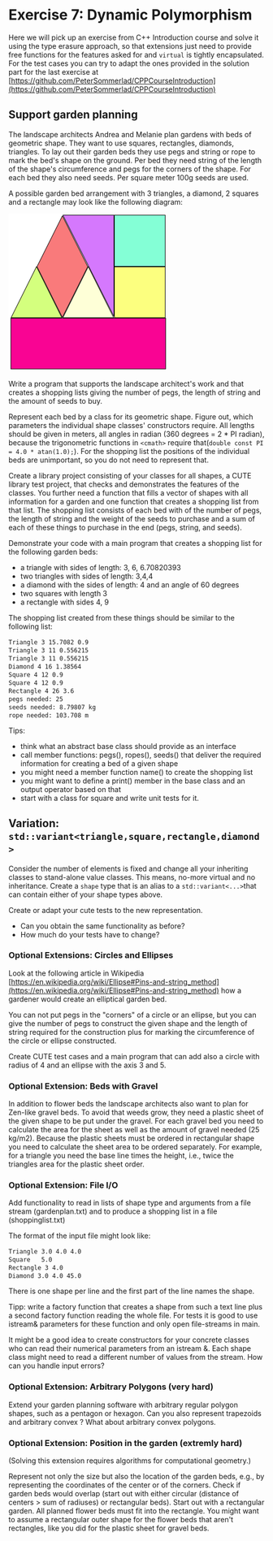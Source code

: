 # Exercise 7: Dynamic Polymorphism

Here we will pick up an exercise from C++ Introduction course and solve it using the type erasure approach, so that extensions just need to provide free functions for the features asked for and `virtual` is tightly encapsulated. For the test cases you can try to adapt the ones provided in the solution part for the last exercise at [https://github.com/PeterSommerlad/CPPCourseIntroduction](https://github.com/PeterSommerlad/CPPCourseIntroduction)

## Support garden planning

The landscape architects Andrea and Melanie plan gardens with beds of geometric shape. They want to use squares, rectangles, diamonds, triangles. To lay out their garden beds they use pegs and string or rope to mark the bed's shape on the ground. Per bed they need string of the length of the shape's circumference and pegs for the corners of the shape. For each bed they also need seeds. Per square meter 100g seeds are used.

A possible garden bed arrangement with 3 triangles, a diamond, 2 squares and a rectangle may look like the following diagram:

![garden planning](https://github.com/PeterSommerlad/CPPCourseIntroduction/raw/main/exercises/gardenplanning.png)

Write a program that supports the landscape architect's work and that creates a shopping lists giving the number of pegs, the length of string and the amount of seeds to buy. 

Represent each bed by a class for its geometric shape. Figure out, which parameters the individual shape classes' constructors require. All lengths should be given in meters, all angles in radian (360 degrees = 2 * PI radian), because the trigonometric functions in `<cmath>` require that(`double const PI = 4.0 * atan(1.0);`). For the shopping list the positions of the individual beds are unimportant, so you do not need to represent that.

Create a library project consisting of your classes for all shapes, a CUTE library test project, that checks and demonstrates the features of the classes. You further need a function that fills a vector of shapes with all information for a garden and one function that creates a shopping list from that list. The shopping list consists of each bed with of the number of pegs, the length of string and the weight of the seeds to purchase and a sum of each of these things to purchase in the end (pegs, string, and seeds).

Demonstrate your code with a main program that creates a shopping list for the following garden beds:
*  a triangle with sides of length: 3, 6, 6.70820393
*  two triangles with sides of length: 3,4,4 
*  a diamond with the sides of length: 4 and an angle of 60 degrees
*  two squares with length 3
*  a rectangle with sides 4, 9

The shopping list created from these things should be similar to the following list:

```
Triangle 3 15.7082 0.9
Triangle 3 11 0.556215
Triangle 3 11 0.556215
Diamond 4 16 1.38564
Square 4 12 0.9
Square 4 12 0.9
Rectangle 4 26 3.6
pegs needed: 25
seeds needed: 8.79807 kg
rope needed: 103.708 m
```

Tips:
*  think what an abstract base class should provide as an interface
*  call member functions: pegs(), ropes(), seeds() that deliver the required information for creating a bed of a given shape
*  you might need a member function name() to create the shopping list
*  you might want to define a print() member in the base class and an output operator based on that
*  start with a class for square and write unit tests for it.

## Variation: `std::variant<triangle,square,rectangle,diamond>`

Consider the number of elements is fixed and change all your inheriting classes to stand-alone value classes. 
This means, no-more virtual and no inheritance. Create a `shape` type that is an alias to a `std::variant<...>`that can contain either of your shape types above.

Create or adapt your cute tests to the new representation. 

* Can you obtain the same functionality as before?
* How much do your tests have to change?

### Optional Extensions: Circles and Ellipses

Look at the following article in Wikipedia [https://en.wikipedia.org/wiki/Ellipse#Pins-and-string_method](https://en.wikipedia.org/wiki/Ellipse#Pins-and-string_method) how a gardener would create an elliptical garden bed.

You can not put pegs in the "corners" of a circle or an ellipse, but you can give the number of pegs to construct the given shape and the length of string required for the construction plus for marking the circumference of the circle or ellipse constructed.

Create CUTE test cases and a main program that can add also a circle with radius of 4 and an ellipse with the axis 3 and 5.


### Optional Extension: Beds with Gravel

In addition to flower beds the landscape architects also want to plan for Zen-like gravel beds. To avoid that weeds grow, they need a plastic sheet of the given shape to be put under the gravel. For each gravel bed you need to calculate the area for the sheet as well as the amount of gravel needed (25 kg/m2). Because the plastic sheets must be ordered in rectangular shape you need to calculate the sheet area to be ordered separately. For example, for a triangle you need the base line times the height, i.e., twice the triangles area for the plastic sheet order.


### Optional Extension: File I/O

Add functionality to read in lists of shape type and arguments from a file stream (gardenplan.txt) and to produce a shopping list in a file (shoppinglist.txt)

The format of the input file might look like:
```
Triangle 3.0 4.0 4.0
Square   5.0
Rectangle 3 4.0
Diamond 3.0 4.0 45.0
```
There is one shape per line and the first part of the line names the shape.

Tipp: write a factory function that creates a shape from such a text line plus a second factory function reading the whole file. For tests it is good to use istream& parameters for these function and only open file-streams in main.

It might be a good idea to create constructors for your concrete classes who can read their numerical parameters from an istream &.
Each shape class might need to read a different number of values from the stream. How can you handle input errors?
 
### Optional Extension: Arbitrary Polygons (very hard)

Extend your garden planning software with arbitrary regular polygon shapes, such as a pentagon or hexagon. Can you also represent trapezoids and arbitrary convex ?
What about arbitrary convex polygons.

### Optional Extension: Position in the garden (extremly hard)

(Solving this extension requires algorithms for computational geometry.)

Represent not only the size but also the location of the garden beds, e.g., by representing the coordinates of the center or of the corners. Check if garden beds would overlap (start out with either circular (distance of centers > sum of radiuses) or rectangular beds). Start out with a rectangular garden. All planned flower beds must fit into the rectangle. You might want to assume a rectangular outer shape for the flower beds that aren't rectangles, like you did for the plastic sheet for gravel beds. 

